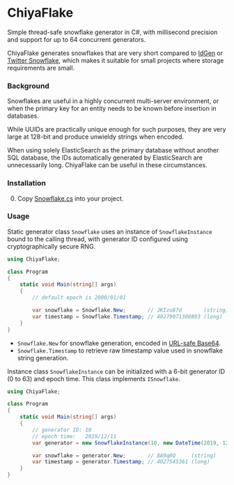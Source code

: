 # ChiyaFlake

Simple thread-safe snowflake generator in C#, with millisecond precision and support for up to 64 concurrent generators.

ChiyaFlake generates snowflakes that are very short compared to [IdGen](https://github.com/RobThree/IdGen) or [Twitter Snowflake](https://github.com/twitter-archive/snowflake), which makes it suitable for small projects where storage requirements are small.

### Background

Snowflakes are useful in a highly concurrent multi-server environment, or when the primary key for an entity needs to be known before insertion in databases.

While UUIDs are practically unique enough for such purposes, they are very large at 128-bit and produce unwieldy strings when encoded.

When using solely ElasticSearch as the primary database without another SQL database, the IDs automatically generated by ElasticSearch are unnecessarily long. ChiyaFlake can be useful in these circumstances.

### Installation

0. Copy [Snowflake.cs](ChiyaFlake/Snowflake.cs) into your project.

### Usage

Static generator class `Snowflake` uses an instance of `SnowflakeInstance` bound to the calling thread, with generator ID configured using cryptographically secure RNG.

```csharp
using ChiyaFlake;

class Program
{
    static void Main(string[] args)
    {
        // default epoch is 2000/01/01

        var snowflake = Snowflake.New;       // JKIzu87d       (string)
        var timestamp = Snowflake.Timestamp; // 40279071308893 (long)
    }
}
```

- `Snowflake.New` for snowflake generation, encoded in [URL-safe Base64](https://stackoverflow.com/a/26354677).
- `Snowflake.Timestamp` to retrieve raw timestamp value used in snowflake string generation.

Instance class `SnowflakeInstance` can be initialized with a 6-bit generator ID (0 to 63) and epoch time. This class implements `ISnowflake`.

```csharp
using ChiyaFlake;

class Program
{
    static void Main(string[] args)
    {
        // generator ID: 10
        // epoch time:   2019/12/11
        var generator = new SnowflakeInstance(10, new DateTime(2019, 12, 11));

        var snowflake = generator.New;       // 8A9q0Q     (string)
        var timestamp = generator.Timestamp; // 4027545361 (long)
    }
}
```
